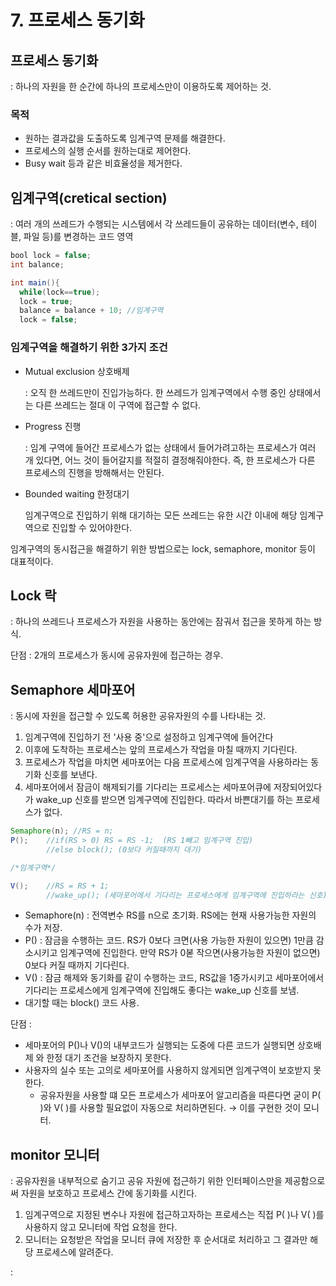 # 7. 프로세스 동기화


## 프로세스 동기화

: 하나의 자원을 한 순간에 하나의 프로세스만이 이용하도록 제어하는 것. 

### 목적

- 원하는 결과값을 도출하도록 임계구역 문제를 해결한다.
- 프로세스의 실행 순서를 원하는대로 제어한다.
- Busy wait 등과 같은 비효율성을 제거한다.

## 임계구역(cretical section)

: 여러 개의 쓰레드가 수행되는 시스템에서 각 쓰레드들이 공유하는 데이터(변수, 테이블, 파일 등)를 변경하는 코드 영역

```java
bool lock = false;
int balance;

int main(){
  while(lock==true);
  lock = true;
  balance = balance + 10; //임계구역
  lock = false;
```

### 임계구역을 해결하기 위한 3가지 조건

- Mutual exclusion 상호배제
    
    : 오직 한 쓰레드만이 진입가능하다. 한 쓰레드가 임계구역에서 수행 중인 상태에서는 다른 쓰레드는 절대 이 구역에 접근할 수 없다. 
    
- Progress 진행
    
    : 임계 구역에 들어간 프로세스가 없는 상태에서 들어가려고하는 프로세스가 여러 개 있다면, 어느 것이 들어갈지를 적절히 결정해줘야한다. 즉, 한 프로세스가 다른 프로세스의 진행을 방해해서는 안된다.
    
- Bounded waiting 한정대기
    
    임계구역으로 진입하기 위해 대기하는 모든 쓰레드는 유한 시간 이내에 해당 임계구역으로 진입할 수 있어야한다. 
    

임계구역의 동시접근을 해결하기 위한 방법으로는 lock, semaphore, monitor 등이 대표적이다. 

## Lock 락

: 하나의 쓰레드나 프로세스가 자원을 사용하는 동안에는 잠궈서 접근을 못하게 하는 방식. 

단점 : 2개의 프로세스가 동시에 공유자원에 접근하는 경우. 

## Semaphore 세마포어

: 동시에 자원을 접근할 수 있도록 허용한 공유자원의 수를 나타내는 것. 

1. 임계구역에 진입하기 전 '사용 중'으로 설정하고 임계구역에 들어간다
2. 이후에 도착하는 프로세스는 앞의 프로세스가 작업을 마칠 때까지 기다린다. 
3. 프로세스가 작업을 마치면 세마포어는 다음 프로세스에 임계구역을 사용하라는 동기화 신호를 보낸다. 
4. 세마포어에서 잠금이 해제되기를 기다리는 프로세스는 세마포어큐에 저장되어있다가 wake_up 신호를 받으면 임계구역에 진입한다.  따라서 바쁜대기를 하는 프로세스가 없다.

```java
Semaphore(n); //RS = n; 
P();    //if(RS > 0) RS = RS -1;  (RS 1빼고 임계구역 진입)
        //else block(); (0보다 커질때까지 대기)

/*임계구역*/

V();    //RS = RS + 1;
        //wake_up(); (세마포어에서 기다리는 프로세스에게 임계구역에 진입하라는 신호)
```

- Semaphore(n) : 전역변수 RS를 n으로 초기화. RS에는 현재 사용가능한 자원의 수가 저장.
- P() : 잠금을 수행하는 코드. RS가 0보다 크면(사용 가능한 자원이 있으면) 1만큼 감소시키고 임계구역에 진입한다. 만약 RS가 0볻 작으면(사용가능한 자원이 없으면) 0보다 커질 때까지 기다린다.
- V() : 잠금 해제와 동기화를 같이 수행하는 코드, RS값을 1증가시키고 세마포어에서 기다리는 프로세스에게 임계구역에 진입해도 좋다는 wake_up 신호를 보냄.
- 대기할 때는 block() 코드 사용.

단점 : 

- 세마포어의 P()나 V()의 내부코드가 실행되는 도중에 다른 코드가 실행되면 상호배제 와 한정 대기 조건을 보장하지 못한다.
- 사용자의 실수 또는 고의로 세마포어를 사용하지 않게되면 임계구역이 보호받지 못한다.
    - 공유자원을 사용할 떄 모든 프로세스가 세마포어 알고리즘을 따른다면 굳이 P( )와 V( )를 사용할 필요없이 자동으로 처리하면된다.  → 이를 구현한 것이 모니터.

## monitor 모니터

: 공유자원을 내부적으로 숨기고 공유 자원에 접근하기 위한 인터페이스만을 제공함으로써 자원을 보호하고 프로세스 간에 동기화를 시킨다. 

1. 임계구역으로 지정된 변수나 자원에 접근하고자하는 프로세스는 직접 P( )나 V( )를 사용하지 않고 모니터에 작업 요청을 한다. 
2. 모니터는 요청받은 작업을 모니터 큐에 저장한 후 순서대로 처리하고 그 결과만 해당 프로세스에 알려준다. 

: